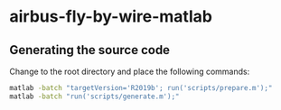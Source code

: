 # airbus-fly-by-wire-matlab

## Generating the source code

Change to the root directory and place the following commands:

```bash
matlab -batch "targetVersion='R2019b'; run('scripts/prepare.m');"
matlab -batch "run('scripts/generate.m');"
```
